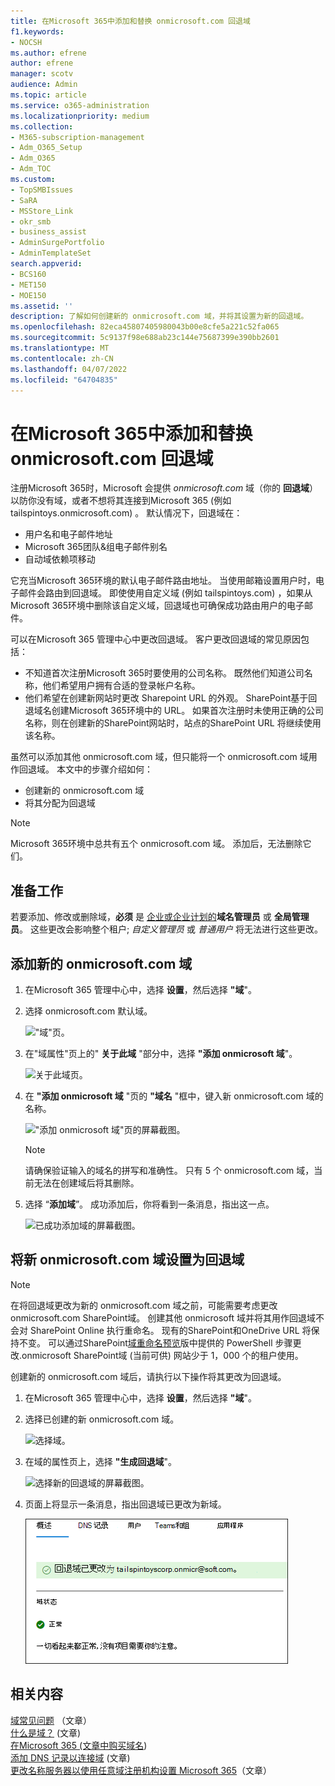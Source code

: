 ```yaml
---
title: 在Microsoft 365中添加和替换 onmicrosoft.com 回退域
f1.keywords:
- NOCSH
ms.author: efrene
author: efrene
manager: scotv
audience: Admin
ms.topic: article
ms.service: o365-administration
ms.localizationpriority: medium
ms.collection:
- M365-subscription-management
- Adm_O365_Setup
- Adm_O365
- Adm_TOC
ms.custom:
- TopSMBIssues
- SaRA
- MSStore_Link
- okr_smb
- business_assist
- AdminSurgePortfolio
- AdminTemplateSet
search.appverid:
- BCS160
- MET150
- MOE150
ms.assetid: ''
description: 了解如何创建新的 onmicrosoft.com 域，并将其设置为新的回退域。
ms.openlocfilehash: 82eca45807405980043b00e8cfe5a221c52fa065
ms.sourcegitcommit: 5c9137f98e688ab23c144e75687399e390bb2601
ms.translationtype: MT
ms.contentlocale: zh-CN
ms.lasthandoff: 04/07/2022
ms.locfileid: "64704835"
---
```

# <a name="add-and-replace-your-onmicrosoftcom-fallback-domain-in-microsoft-365"></a>在Microsoft 365中添加和替换 onmicrosoft.com 回退域

注册Microsoft 365时，Microsoft 会提供 *onmicrosoft.com* 域（你的 **回退域**）以防你没有域，或者不想将其连接到Microsoft 365 (例如 tailspintoys.onmicrosoft.com) 。 默认情况下，回退域在：

- 用户名和电子邮件地址
- Microsoft 365团队&组电子邮件别名
- 自动域依赖项移动

它充当Microsoft 365环境的默认电子邮件路由地址。 当使用邮箱设置用户时，电子邮件会路由到回退域。  即使使用自定义域 (例如 tailspintoys.com) ，如果从Microsoft 365环境中删除该自定义域，回退域也可确保成功路由用户的电子邮件。

可以在Microsoft 365 管理中心中更改回退域。 客户更改回退域的常见原因包括：

- 不知道首次注册Microsoft 365时要使用的公司名称。 既然他们知道公司名称，他们希望用户拥有合适的登录帐户名称。 
- 他们希望在创建新网站时更改 Sharepoint URL 的外观。 SharePoint基于回退域名创建Microsoft 365环境中的 URL。 如果首次注册时未使用正确的公司名称，则在创建新的SharePoint网站时，站点的SharePoint URL 将继续使用该名称。 


虽然可以添加其他 onmicrosoft.com 域，但只能将一个 onmicrosoft.com 域用作回退域。 本文中的步骤介绍如何：
- 创建新的 onmicrosoft.com 域
- 将其分配为回退域

> [!NOTE]
> Microsoft 365环境中总共有五个 onmicrosoft.com 域。 添加后，无法删除它们。 
  
## <a name="before-you-begin"></a>准备工作

若要添加、修改或删除域，**必须** 是 [企业或企业计划的](https://products.office.com/business/office)**域名管理员** 或 **全局管理员**。 这些更改会影响整个租户; *自定义管理员* 或 *普通用户* 将无法进行这些更改。


## <a name="add-a-new-onmicrosoftcom-domain"></a>添加新的 onmicrosoft.com 域

1. 在Microsoft 365 管理中心中，选择 **设置**，然后选择 **"域**"。
2. 选择 onmicrosoft.com 默认域。

    !["域"页。](../../media/onmicrosoft-domains.png)
  
3. 在"域属性"页上的" **关于此域** "部分中，选择 **"添加 onmicrosoft 域**"。

    ![关于此域页。](../../media/add-onmicrosoft-domain-link.png)

4. 在 **"添加 onmicrosoft 域** "页的 **"域名** "框中，键入新 onmicrosoft.com 域的名称。 

    !["添加 onmicrosoft 域"页的屏幕截图。](../../media/add-an-onmicrosoftcom-domain-page.png)

    > [!NOTE]
    > 请确保验证输入的域名的拼写和准确性。 只有 5 个 onmicrosoft.com 域，当前无法在创建域后将其删除。     

5. 选择 “**添加域**”。 成功添加后，你将看到一条消息，指出这一点。 
    
    ![已成功添加域的屏幕截图。](../../media/domain-added.png)



## <a name="make-your-new-onmicrosoftcom-domain-your-fallback-domain"></a>将新 onmicrosoft.com 域设置为回退域


> [!NOTE]
> 在将回退域更改为新的 onmicrosoft.com 域之前，可能需要考虑更改 onmicrosoft.com SharePoint域。 创建其他 onmicrosoft 域并将其用作回退域不会对 SharePoint Online 执行重命名。 现有的SharePoint和OneDrive URL 将保持不变。  可以通过SharePoint[域重命名预览](/sharepoint/change-your-sharepoint-domain-name)版中提供的 PowerShell 步骤更改.onmicrosoft SharePoint域 (当前可供) 网站少于 1，000 个的租户使用。

创建新的 onmicrosoft.com 域后，请执行以下操作将其更改为回退域。

1. 在Microsoft 365 管理中心中，选择 **设置**，然后选择 **"域**"。 

2. 选择已创建的新 onmicrosoft.com 域。

    ![选择域。](../../media/onmicrosoft-domains-added.png) 

3. 在域的属性页上，选择 **"生成回退域**"。
 
    ![选择新的回退域的屏幕截图。](../../media/new-fallback.png) 

4. 页面上将显示一条消息，指出回退域已更改为新域。

    ![成功添加了新的回退域。](../../media/fallback-success.png) 

## <a name="related-content"></a>相关内容

[域常见问题](domains-faq.yml) （文章）</br>
[什么是域？](../get-help-with-domains/what-is-a-domain.md)  (文章) </br>
[在Microsoft 365 (文章中购买域名](../get-help-with-domains/buy-a-domain-name.md)) </br>
[添加 DNS 记录以连接域](../get-help-with-domains/create-dns-records-at-any-dns-hosting-provider.md) (文章) </br>
[更改名称服务器以使用任意域注册机构设置 Microsoft 365](../get-help-with-domains/change-nameservers-at-any-domain-registrar.md)（文章）

